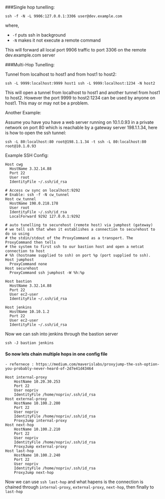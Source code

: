 ###Single hop tunelling:

```
ssh -f -N -L 9906:127.0.0.1:3306 user@dev.example.com
```

where,
  * `-f` puts ssh in background 
  * `-N` makes it not execute a remote command

This will forward all local port 9906 traffic to port 3306 on the remote dev.example.com server

###Multi-Hop Tunelling:

Tunnel from localhost to host1 and from host1 to host2:

```
ssh -L 9999:localhost:9999 host1 ssh -L 9999:localhost:1234 -N host2
```

This will open a tunnel from localhost to host1 and another tunnel from host1 to host2. However the port 9999 to host2:1234 can be used by anyone on host1. This may or may not be a problem.

Another Example:

Assume you have you have a web server running on 10.1.0.93 in a private network on port 80 which is reachable by a gateway server 198.1.1.34, here is how to open the ssh tunnel:

```
ssh -L 80:localhost:80 root@198.1.1.34 -t ssh -L 80:localhost:80 root@10.1.0.93
```

Example SSH Config:

```
Host cwg
  HostName 3.32.14.88
  Port 22
  User root
  IdentityFile ~/.ssh/id_rsa

# Access cw sync on localhost:9292
# Enable: ssh -f -N cw_tunnel
Host cw_tunnel
  HostName 198.0.218.178
  User root
  IdentityFile ~/.ssh/id_rsa
  LocalForward 9292 127.0.0.1:9292

# auto tunelling to securehost (remote host) via jumphost (gateway)
# we tell ssh that when it establishes a connection to securehost to do so using
# the stdin/stdout of the ProxyCommand as a transport. The ProxyCommand then tells
# the system to first ssh to our bastion host and open a netcat connection to host
# %h (hostname supplied to ssh) on port %p (port supplied to ssh).
Host jumphost
  ProxyCommand none
Host securehost
  ProxyCommand ssh jumphost -W %h:%p

Host bastion
  HostName 3.32.14.88
  Port 22
  User ec2-user
  IdentityFile ~/.ssh/id_rsa

Host jenkins
  HostName 10.10.1.2
  Port 22
  User ec2-user
  IdentityFile ~/.ssh/id_rsa

```
Now we can ssh into jenkins through the bastion server

```
ssh -J bastion jenkins
```


#### So now lets chain multiple hops in one config file  
    - refernece : https://medium.com/maverislabs/proxyjump-the-ssh-option-you-probably-never-heard-of-2d7e41d43464

```
Host internal-proxy
    HostName 10.20.30.253
    Port 22
    User nopriv
    IdentityFile /home/nopriv/.ssh/id_rsa
Host external-proxy
    HostName 10.100.2.200
    Port 22
    User nopriv
    IdentityFile /home/nopriv/.ssh/id_rsa
    ProxyJump internal-proxy
Host next-hop
    HostName 10.100.2.210
    Port 22
    User nopriv
    IdentityFile /home/nopriv/.ssh/id_rsa
    ProxyJump external-proxy
Host last-hop
    HostName 10.100.2.240
    Port 22
    User nopriv
    IdentityFile /home/nopriv/.ssh/id_rsa
    ProxyJump next-hop
```

Now we can use `ssh last-hop` and what hapens is the connection is chained through `internal-proxy`, `external-proxy`, `next-hop`, then finally to `last-hop`

